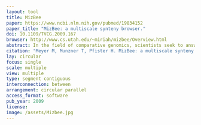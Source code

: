```yaml
---
layout: tool
title: MizBee
paper: https://www.ncbi.nlm.nih.gov/pubmed/19834152
paper_title: "MizBee: a multiscale synteny browser."
doi: 10.1109/TVCG.2009.167
browser: http://www.cs.utah.edu/~miriah/mizbee/Overview.html
abstract: In the field of comparative genomics, scientists seek to answer questions about evolution and genomic function by comparing the genomes of species to find regions of shared sequences. Conserved syntenic blocks are an important biological data abstraction for indicating regions of shared sequences. The goal of this work is to show multiple types of relationships at multiple scales in a way that is visually comprehensible in accordance with known perceptual principles. We present a task analysis for this domain where the fundamental questions asked by biologists can be understood by a characterization of relationships into the four types of proximity/location, size, orientation, and similarity/strength, and the four scales of genome, chromosome, block, and genomic feature. We also propose a new taxonomy of the design space for visually encoding conservation data. We present MizBee, a multiscale synteny browser with the unique property of providing interactive side-by-side views of the data across the range of scales supporting exploration of all of these relationship types. We conclude with case studies from two biologists who used MizBee to augment their previous automatic analysis work flow, providing anecdotal evidence about the efficacy oft he system for the visualization of syntenic data, the analysis of conservation relationships, and the communication of scientific insights.
citation: "Meyer M, Munzner T, Pfister H. MizBee: a multiscale synteny browser. IEEE Trans Vis Comput Graph. 2009;15: 897–904."
lay: circular
focus: single
scale: multiple
view: multiple
type: segment contiguous
interconnection: between
arrangement: circular parallel
access_format: software
pub_year: 2009
license:
image: /assets/Mizbee.jpg
---
```

